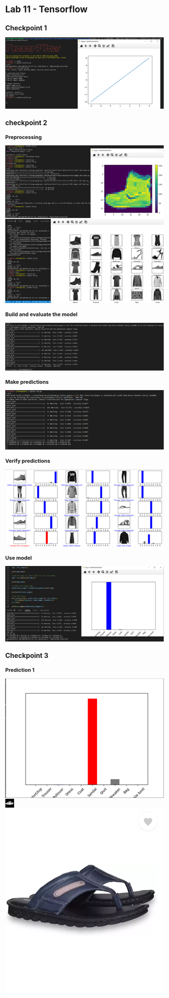 # Lab 11 - Tensorflow

## Checkpoint 1

<img alt="checkpoint 1" src="images/ch1.PNG" />

## checkpoint 2

### Preprocessing

<img alt="alt" src="images/ch2_pre1.PNG" />

<img alt="alt" src="images/ch2_pre2.PNG" />

### Build and evaluate the model

<img alt="alt" src="images/ch2_feed_eval.PNG" />

### Make predictions

<img alt="alt" src="images/ch2_make_pred.PNG" />

### Verify predictions

<img alt="alt" src="images/ch2_verify_pred.PNG" />

### Use model

<img alt="alt" src="images/ch2_use_model.PNG" />

## Checkpoint 3

### Prediction 1

<img alt="alt" src="images/ch3_pred1.PNG" />

<img alt="alt" src="images/chapal_out.PNG" />

<img alt="alt" src="images/chapal.PNG" />